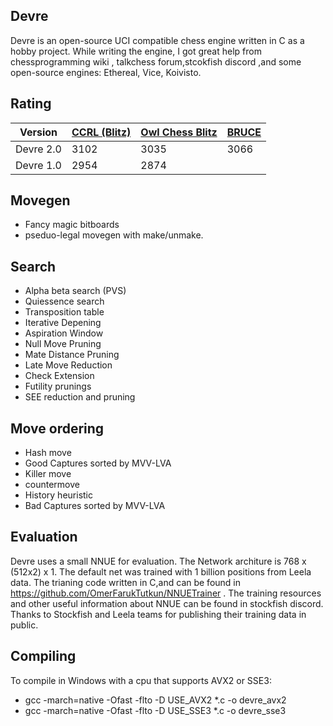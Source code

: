 ## Devre

Devre is an open-source UCI compatible chess engine written in C as a hobby project. While writing the engine, I got great help from chessprogramming wiki , talkchess forum,stcokfish discord ,and some open-source engines: Ethereal, Vice, Koivisto. 

## Rating

| Version  | [CCRL (Blitz)](http://ccrl.chessdom.com/ccrl/404/) | [Owl Chess Blitz](http://chessowl.blogspot.com/) | [BRUCE](https://www.e4e6.com/)
| ------------- | ------------- |----------|----------|
| Devre 2.0  | 3102  | 3035 | 3066
| Devre 1.0  | 2954  | 2874 |


## Movegen

* Fancy magic bitboards
* pseduo-legal movegen with make/unmake.



## Search
* Alpha beta search (PVS)
* Quiessence search
* Transposition table
* Iterative Depening
* Aspiration Window
* Null Move Pruning
* Mate Distance Pruning
* Late Move Reduction
* Check Extension
* Futility prunings
* SEE reduction and pruning
## Move ordering
*  Hash move
*  Good Captures sorted by MVV-LVA
*  Killer move
*  countermove
*  History heuristic
*  Bad Captures sorted by MVV-LVA


## Evaluation

Devre uses a small NNUE for evaluation. The Network architure is 768 x (512x2) x 1.
The default net was trained with 1 billion positions from Leela data. The trianing code written in C,and can be found in https://github.com/OmerFarukTutkun/NNUETrainer .  The training resources and other useful information about NNUE can be found in stockfish discord.
Thanks to Stockfish and Leela teams for publishing their training data in public. 

## Compiling 
 To compile in Windows with a cpu that supports AVX2 or SSE3:

 * gcc -march=native -Ofast -flto -D USE_AVX2 *.c -o devre_avx2
 * gcc -march=native -Ofast -flto -D USE_SSE3 *.c -o devre_sse3
